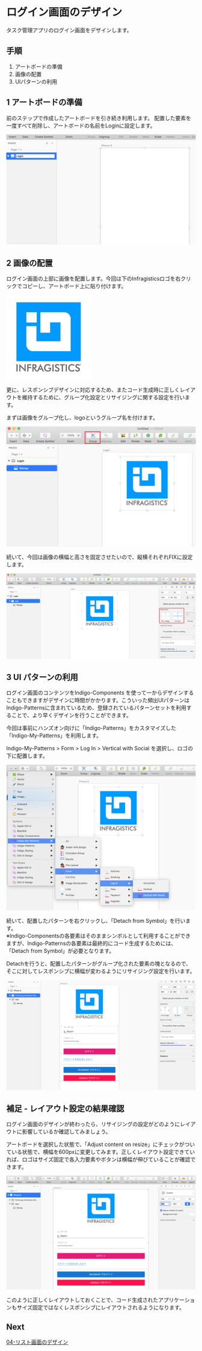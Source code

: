 # ログイン画面のデザイン

タスク管理アプリのログイン画面をデザインします。

## 手順

1. アートボードの準備
2. 画像の配置
3. UIパターンの利用

## 1 アートボードの準備
前のステップで作成したアートボードを引き続き利用します。
配置した要素を一度すべて削除し、アートボードの名前をLoginに設定します。

![](assets/03-01.png)

## 2 画像の配置

ログイン画面の上部に画像を配置します。今回は下のInfragisticsロゴを右クリックでコピーし、アートボード上に貼り付けます。

![](assets/infragistics_logo.png)

更に、レスポンシブデザインに対応するため、またコード生成時に正しくレイアウトを維持するために、グループ化設定とリサイジングに関する設定を行います。

まずは画像をグループ化し、logoというグループ名を付けます。

![](assets/03-02.png)

続いて、今回は画像の横幅と高さを固定させたいので、縦横それぞれFIXに設定します。

![](assets/03-03.png)

## 3 UI パターンの利用

ログイン画面のコンテンツをIndigo-Components を使って一からデザインすることもできますがデザインに時間がかかります。こういった頻出UIパターンはIndigo-Patternsに含まれているため、登録されているパターンセットを利用することで、より早くデザインを行うことができます。

今回は事前にハンズオン向けに「Indigo-Patterns」をカスタマイズした「Indigo-My-Patterns」を利用します。

Indigo-My-Patterns > Form > Log In > Vertical with Social を選択し、ロゴの下に配置します。

![](assets/03-04.png)

続いて、配置したパターンを右クリックし、「Detach from Symbol」を行います。<br>
※Indigo-Componentsの各要素はそのままシンボルとして利用することができますが、Indigo-Patternsの各要素は最終的にコード生成するためには、「Detach from Symbol」が必要となります。

Detachを行うと、配置したパターンがグループ化された要素の塊となるので、そこに対してレスポンシブに横幅が変わるようにリサイジング設定を行います。

![](assets/03-05.png)

## 補足 - レイアウト設定の結果確認

ログイン画面のデザインが終わったら、リサイジングの設定がどのようにレイアウトに影響しているか確認してみましょう。

アートボードを選択した状態で、「Adjust content on resize」にチェックがついている状態で、横幅を600pxに変更してみます。正しくレイアウト設定できていれば、ロゴはサイズ固定で各入力要素やボタンは横幅が伸びていることが確認できます。

![](assets/03-06.png)

このように正しくレイアウトしておくことで、コード生成されたアプリケーションもサイズ固定ではなくレスポンシブにレイアウトされるようになります。

## Next

[04-リスト画面のデザイン](04-リスト画面のデザイン.md)
